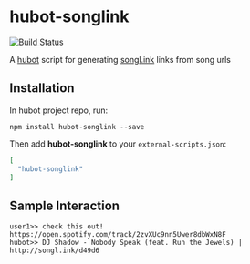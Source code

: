# hubot-songlink

[![Build Status](https://travis-ci.org/w33ble/hubot-songlink.svg?branch=master)](https://travis-ci.org/w33ble/hubot-songlink)

A [hubot](https://hubot.github.com) script for generating [songl.ink](http://www.songl.ink/) links from song urls

## Installation

In hubot project repo, run:

`npm install hubot-songlink --save`

Then add **hubot-songlink** to your `external-scripts.json`:

```json
[
  "hubot-songlink"
]
```

## Sample Interaction

```
user1>> check this out! https://open.spotify.com/track/2zvXUc9nn5Uwer8dbWxN8F
hubot>> DJ Shadow - Nobody Speak (feat. Run the Jewels) | http://songl.ink/d49d6
```